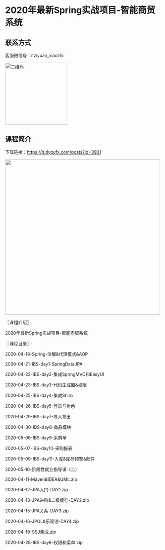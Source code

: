 # 2020年最新Spring实战项目-智能商贸系统

## 联系方式

客服微信号：itziyuan_xiaozhi

<img src="https://ziyuanyun.oss-cn-guangzhou.aliyuncs.com/common/20240614073449/666b82192834a.jpg" width="200" height="200" alt="二维码">

## 课程简介

下载链接：https://it.dyqufx.com/posts?id=3931

<img src="https://ziyuanyun.oss-cn-guangzhou.aliyuncs.com/yun/20240515185421/6644945d439aa.jpg" width="500" alt="">

  〖课程介绍〗:

 2020年最新Spring实战项目-智能商贸系统

 〖课程目录〗:

 2020-04-18-Spring-注解&amp;代理模式&amp;AOP

 2020-04-21-IBS-day1-SpringDataJPA

 2020-04-22-IBS-day2-集成SpringMVC和EasyUI

 2020-04-23-IBS-day3-代码生成器&amp;权限

 2020-04-25-IBS-day4-集成Shiro

 2020-04-26-IBS-day5-登录与角色

 2020-04-29-IBS-day7-导入导出

 2020-04-30-IBS-day8-商品模块

 2020-05-06-IBS-day9-采购单

 2020-05-07-IBS-day10-采购报表

 2020-05-09-IBS-day11-入库&amp;库存预警&amp;邮件

 2020-05-10-阶段性就业指导课（二）

 2020-04-11-Maven&amp;IDEA&amp;UML.zip

 2020-04-12-JPA入门-DAY1.zip

 2020-04-13-JPA进阶&amp;二级缓存-DAY2.zip

 2020-04-15-JPA关系-DAY3.zip

 2020-04-16-JPQL&amp;乐观锁-DAY4.zip

 2020-04-19-SSJ集成.zip

 2020-04-28-IBS-day6-权限和菜单.zip

  